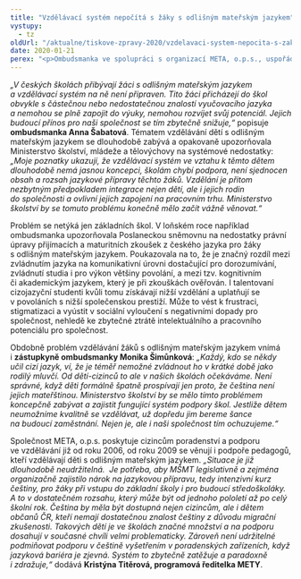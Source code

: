 ```yaml
---
title: "Vzdělávací systém nepočítá s žáky s odlišným mateřským jazykem"
vystupy:
  - tz
oldUrl: "/aktualne/tiskove-zpravy-2020/vzdelavaci-system-nepocita-s-zaky-s-odlisnym-materskym-jazykem"
date: 2020-01-21
perex: "<p>Ombudsmanka ve spolupráci s organizací META, o.p.s., uspořádala konferenci k současné situaci ve vzdělávání žáků s odlišným mateřským jazykem „Neznalost jazyka neomlouvá!?“ Vzdělávací systém totiž dosud není na tyto žáky připraven, přestože se jejich počet zvyšuje. Chybí koncepce i podpora. Setkání s odborníky se proto zaměřilo na připravované změny v systému podpory žáků s odlišným mateřským jazykem ve vzdělávání a na inspiraci dobrou praxí v zahraničí.</p>"
---
```


<!-- imported from the old website -->

<p><i>„V českých školách přibývají žáci s odlišným mateřským jazykem a vzdělávací systém na ně není připraven. Tito žáci přicházejí do škol obvykle s částečnou nebo nedostatečnou znalostí vyučovacího jazyka a nemohou se plně zapojit do výuky, nemohou rozvíjet svůj potenciál. Jejich budoucí přínos pro naši společnost se tím zbytečně snižuje,“</i> popisuje <b>ombudsmanka Anna Šabatová</b>. Tématem vzdělávání dětí s odlišným mateřským jazykem se dlouhodobě zabývá a opakovaně upozorňovala Ministerstvo školství, mládeže a tělovýchovy na systémové nedostatky:<i> „Moje poznatky ukazují, že vzdělávací systém ve vztahu k těmto dětem dlouhodobě nemá jasnou koncepci, školám chybí podpora, není sjednocen obsah a rozsah jazykové přípravy těchto žáků. Vzdělání je přitom nezbytným předpokladem integrace nejen dětí, ale i jejich rodin do společnosti a ovlivní jejich zapojení na pracovním trhu. Ministerstvo školství by se tomuto problému konečně mělo začít vážně věnovat.“</i></p> <p>Problém se netýká jen základních škol. V loňském roce například ombudsmanka upozorňovala Poslaneckou sněmovnu na nedostatky právní úpravy přijímacích a maturitních zkoušek z českého jazyka pro žáky s odlišným mateřským jazykem. Poukazovala na to, že je značný rozdíl mezi zvládnutím jazyka na komunikativní úrovni dostačující pro dorozumívání, zvládnutí studia i pro výkon většiny povolání, a mezi tzv. kognitivním či akademickým jazykem, který je při zkouškách ověřován. I talentovaní cizojazyční studenti kvůli tomu získávají nižší vzdělání a uplatňují se v povoláních s nižší společenskou prestiží. Může to vést k frustraci, stigmatizaci a vyústit v sociální vyloučení s negativními dopady pro společnost, nehledě ke zbytečné ztrátě intelektuálního a pracovního potenciálu pro společnost.</p> <p>Obdobně problém vzdělávání žáků s odlišným mateřským jazykem vnímá i <b>zástupkyně ombudsmanky Monika Šimůnková</b>: <i>„Každý, kdo se někdy učil cizí jazyk, ví, že je téměř nemožné zvládnout ho v krátké době jako rodilý mluvčí. Od dětí-cizinců to ale v našich školách očekáváme. Není správné, když děti formálně špatně prospívají jen proto, že čeština není jejich mateřštinou. Ministerstvo školství by se mělo tímto problémem koncepčně zabývat a zajistit fungující systém podpory škol. Jestliže dětem neumožníme kvalitně se vzdělávat, už dopředu jim bereme šance na budoucí zaměstnání. Nejen je, ale i naši společnost tím ochuzujeme.“</i></p> <p>Společnost META, o.p.s. poskytuje cizincům poradenství a podporu ve vzdělávání již od roku 2006, od roku 2009 se věnují i podpoře pedagogů, kteří vzdělávají děti s odlišným mateřským jazykem.<i> „Situace je již dlouhodobě neudržitelná.  Je potřeba, aby MŠMT legislativně a zejména organizačně zajistilo nárok na jazykovou přípravu, tedy intenzivní kurz češtiny, pro žáky při vstupu do základní školy i pro budoucí středoškoláky. A to v dostatečném rozsahu, který může být od jednoho pololetí až po celý školní rok. Čeština by měla být dostupná nejen cizincům, ale i dětem občanů ČR, kteří nemají dostatečnou znalost češtiny z důvodu migrační zkušenosti. Takových dětí je ve školách značné množství a na podporu dosahují v současné chvíli velmi problematicky. Zároveň není udržitelné podmiňovat podporu v češtině vyšetřením v poradenských zařízeních, když jazyková bariéra je zjevná. Systém to zbytečně zatěžuje a paradoxně i zdražuje,“</i> dodává <b>Kristýna Titěrová, programová ředitelka METY</b>.</p>
